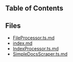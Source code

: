 ## Table of Contents

## Files

- [FileProcessor.ts.md](FileProcessor.ts.md)
- [index.md](index.md)
- [IndexProcessor.ts.md](IndexProcessor.ts.md)
- [SimpleDocsScraper.ts.md](SimpleDocsScraper.ts.md)
